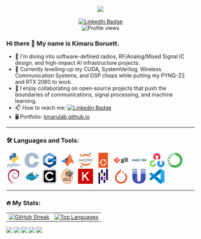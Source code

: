 <!-- Greeting -->
<p align="center">
  <img src="https://capsule-render.vercel.app/api?type=waving&height=130&color=gradient&text=Hello%20there%20😁&reversal=false&fontAlignY=34"/>
</p>

<!-- LinkedIn badge -->
<div id="badges" align="center">
  <a href="https://www.linkedin.com/in/ekboruett/">
    <img src="https://img.shields.io/badge/LinkedIn-blue?logo=linkedin&logoColor=white&style=for-the-badge" alt="LinkedIn Badge"/>
  </a>
</div>

<!-- Profile views -->
<div id="badges" align="center">
  <img src="https://komarev.com/ghpvc/?username=kmarulab&style=flat-square&color=blue" alt="Profile views"/>
</div>

### Hi there 👋 My name is Kimaru Boruett.
- 🔭 I'm diving into software-defined radios, RF/Analog/Mixed Signal IC design, and high-impact AI infrastructure projects.  
- 🌱 Currently levelling-up my CUDA, SystemVerilog, Wireless Communication Systems, and DSP chops while putting my PYNQ-Z2 and RTX 2060 to work.  
- 👯 I enjoy collaborating on open-source projects that push the boundaries of communications, signal processing, and machine learning.  
- 📫 How to reach me: [![Linkedin Badge](https://img.shields.io/badge/LinkedIn-blue?style=flat&logo=Linkedin&logoColor=white)](https://www.linkedin.com/in/ekboruett/)  
- 🖥️ Portfolio: [kmarulab.github.io](https://kmarulab.github.io)  

---

### 🛠️ Languages and Tools:

<div>
  <img src="https://github.com/devicons/devicon/blob/master/icons/python/python-original-wordmark.svg" title="Python" alt="Python" width="40" height="40"/>&nbsp;
  <img src="https://github.com/devicons/devicon/blob/master/icons/c/c-original.svg" title="C" alt="C" width="40" height="40"/>&nbsp;
  <img src="https://github.com/devicons/devicon/blob/master/icons/cplusplus/cplusplus-original.svg" title="C++" alt="C++" width="40" height="40"/>&nbsp;
  <img src="https://github.com/devicons/devicon/blob/master/icons/matlab/matlab-original.svg" title="MATLAB" alt="MATLAB" width="40" height="40"/>&nbsp;
  <img src="https://github.com/devicons/devicon/blob/master/icons/jupyter/jupyter-original-wordmark.svg" title="Jupyter Notebook" alt="Jupyter" width="40" height="40"/>&nbsp;
  <img src="https://github.com/devicons/devicon/blob/master/icons/ubuntu/ubuntu-original.svg" title="ubuntu" alt="ubuntu" width="40" height="40"/>&nbsp;
  <img src="https://github.com/devicons/devicon/blob/master/icons/git/git-original-wordmark.svg" title="Git" alt="Git" width="40" height="40"/>&nbsp;
  <img src="https://github.com/devicons/devicon/blob/master/icons/matplotlib/matplotlib-original-wordmark.svg" title="Matplotlib" alt="Matplotlib" width="40" height="40"/>&nbsp;
  <img src="https://github.com/devicons/devicon/blob/master/icons/opencv/opencv-original.svg" title="OpenCV" alt="OpenCV" width="40" height="40"/>&nbsp;
  <img src="https://github.com/devicons/devicon/blob/master/icons/anaconda/anaconda-original.svg" title="Anaconda" alt="Anaconda" width="40" height="40"/>&nbsp;
  <img src="https://github.com/devicons/devicon/blob/master/icons/debian/debian-original.svg"    title="Debian"   alt="Debian"   width="40" height="40"/>&nbsp;
  <img src="https://github.com/devicons/devicon/blob/master/icons/docker/docker-original.svg"    title="Docker"   alt="Docker"   width="40" height="40"/>&nbsp;
  <img src="https://github.com/devicons/devicon/blob/master/icons/embeddedc/embeddedc-original.svg" title="Embedded C" alt="Embedded C" width="40" height="40"/>&nbsp;
  <img src="https://github.com/devicons/devicon/blob/master/icons/gcc/gcc-original.svg"          title="GCC"      alt="GCC"      width="40" height="40"/>&nbsp;
  <img src="https://github.com/devicons/devicon/blob/master/icons/keras/keras-original.svg"      title="Keras"    alt="Keras"    width="40" height="40"/>&nbsp;
  <img src="https://github.com/devicons/devicon/blob/master/icons/pandas/pandas-original.svg"    title="Pandas"   alt="Pandas"   width="40" height="40"/>&nbsp;
  <img src="https://github.com/devicons/devicon/blob/master/icons/pytorch/pytorch-original.svg"  title="PyTorch"  alt="PyTorch"  width="40" height="40"/>&nbsp;
  <img src="https://github.com/devicons/devicon/blob/master/icons/unix/unix-original.svg"        title="Unix"     alt="Unix"     width="40" height="40"/>&nbsp;
  <img src="https://github.com/devicons/devicon/blob/master/icons/vscode/vscode-original.svg"    title="VSCode"   alt="VSCode"   width="40" height="40"/>&nbsp;
</div>

---

### 🔥 My Stats:

<table>
  <tr>
    <td>
      <!-- GitHub streak stats -->
      <a href="https://git.io/streak-stats">
        <img src="https://streak-stats.demolab.com?user=kmarulab&theme=highcontrast&hide_border=true&date_format=M%20j%5B%2C%20Y%5D" alt="GitHub Streak"/>
      </a>
    </td>
    <td>
      <!-- GitHub top language stats -->
      <a href="https://github.com/anuraghazra/github-readme-stats">
        <img src="https://github-readme-stats.vercel.app/api/top-langs/?username=kmarulab&layout=compact" alt="Top Languages"/>
      </a>
    </td>
  </tr>
</table>

![](http://github-profile-summary-cards.vercel.app/api/cards/profile-details?username=kmarulab&theme=algolia)
![](http://github-profile-summary-cards.vercel.app/api/cards/stats?username=kmarulab&theme=algolia)
![](http://github-profile-summary-cards.vercel.app/api/cards/productive-time?username=kmarulab&theme=algolia&utcOffset=-4)
![](http://github-profile-summary-cards.vercel.app/api/cards/repos-per-language?username=kmarulab&theme=algolia)
![](http://github-profile-summary-cards.vercel.app/api/cards/most-commit-language?username=kmarulab&theme=algolia)
